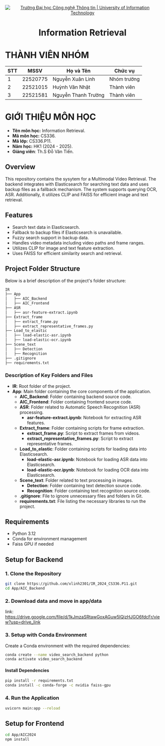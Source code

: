 <!-- Banner -->
<p align="center">
  <a href="https://www.uit.edu.vn/" title="Trường Đại học Công nghệ Thông tin" style="border: none;">
    <img src="https://i.imgur.com/WmMnSRt.png" alt="Trường Đại học Công nghệ Thông tin | University of Information Technology">
  </a>
</p>

<h1 align="center"><b>Information Retrieval</b></h>

# THÀNH VIÊN NHÓM
<!-- Bảng thành viên nhóm -->
<div align="center">
  <table>
    <thead>
      <tr>
        <th>STT</th>
        <th>MSSV</th>
        <th>Họ và Tên</th>
        <th>Chức vụ</th>
      </tr>
    </thead>
    <tbody>
      <tr>
        <td>1</td>
        <td>22520775</td>
        <td>Nguyễn Xuân Linh</td>
        <td>Nhóm trưởng</td>
      </tr>
      <tr>
        <td>2</td>
        <td>22521015</td>
        <td>Huỳnh Văn Nhật</td>
        <td>Thành viên</td>
      </tr>
      <tr>
        <td>3</td>
        <td>22521581</td>
        <td>Nguyễn Thanh Trường</td>
        <td>Thành viên</td>
      </tr>
    </tbody>
  </table>
</div>

# GIỚI THIỆU MÔN HỌC
* **Tên môn học:** Information Retrieval.
* **Mã môn học:** CS336.
* **Mã lớp:** CS336.P11.
* **Năm học:** HK1 (2024 - 2025).
* **Giảng viên**: Th.S Đỗ Văn Tiến.

## Overview

This repository contains the sysytem for a Multimodal Video Retrieval. The backend integrates with Elasticsearch for searching text data and uses backup files as a fallback mechanism. The system supports querying OCR, ASR. Additionally, it utilizes CLIP and FAISS for efficient image and text retrieval.

## Features

- Search text data in Elasticsearch.
- Fallback to backup files if Elasticsearch is unavailable.
- Fuzzy search support in backup data.
- Handles video metadata including video paths and frame ranges.
- Utilizes CLIP for image and text feature extraction.
- Uses FAISS for efficient similarity search and retrieval.

## Project Folder Structure

Below is a brief description of the project's folder structure:
``` bash
IR
├── App
│   ├── AIC_Backend
│   ├── AIC_Frontend
├── ASR
│   ├── asr-feature-extract.ipynb
├── Extract_frame
│   ├── extract_frame.py
│   ├── extract_representative_frames.py
├── Load_to_elastic
│   ├── load-elastic-asr.ipynb
│   ├── load-elastic-ocr.ipynb
├── Scene_text
│   ├── Detection
│   ├── Recognition
├── .gitignore
├── requirements.txt
```

### Description of Key Folders and Files

- **IR**: Root folder of the project.
- **App**: Main folder containing the core components of the application.
  - **AIC_Backend**: Folder containing backend source code.
  - **AIC_Frontend**: Folder containing frontend source code.
  - **ASR**: Folder related to Automatic Speech Recognition (ASR) processing.
    - **asr-feature-extract.ipynb**: Notebook for extracting ASR features.
  - **Extract_frame**: Folder containing scripts for frame extraction.
    - **extract_frame.py**: Script to extract frames from videos.
    - **extract_representative_frames.py**: Script to extract representative frames.
  - **Load_to_elastic**: Folder containing scripts for loading data into Elasticsearch.
    - **load-elastic-asr.ipynb**: Notebook for loading ASR data into Elasticsearch.
    - **load-elastic-ocr.ipynb**: Notebook for loading OCR data into Elasticsearch.
  - **Scene_text**: Folder related to text processing in images.
    - **Detection**: Folder containing text detection source code.
    - **Recognition**: Folder containing text recognition source code.
  - **.gitignore**: File to ignore unnecessary files and folders in Git.
  - **requirements.txt**: File listing the necessary libraries to run the project.

## Requirements

- Python 3.12
- Conda for environment management
- Faiss GPU if needed

## Setup for Backend

### 1. Clone the Repository

```bash
git clone https://github.com/xlinh2301/IR_2024_CS336.P11.git
cd App/AIC_Backend
```
### 2. Download data and move in app/data
link: https://drive.google.com/file/d/1kJmzaSRtawGoxAGuw5lQjzHJGO6fdcFr/view?usp=drive_link

### 3. Setup with Conda Environment
Create a Conda environment with the required dependencies:

```bash
conda create --name video_search_backend python
conda activate video_search_backend
```

#### Install Dependencies
```bash
pip install -r requirements.txt
conda install -c conda-forge -c nvidia faiss-gpu
```

### 4. Run the Application
```bash
uvicorn main:app --reload
```

## Setup for Frontend

```bash
cd App/AIC2024
npm install
```

